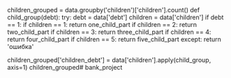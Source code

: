 children_grouped = data.groupby('children')['children'].count()
def child_group(debt):
    try:
        debt = data['debt']
        children = data['children']
        if debt == 1:
            if children == 1:
                return one_child_part
            if children == 2:
                return two_child_part
            if children == 3:
                return three_child_part
            if children == 4:
                return four_child_part
            if children == 5:
                return five_child_part
    except:
        return 'ошибка'

            
children_grouped['children_debt'] = data['children'].apply(child_group, axis=1)
children_grouped# bank_project
